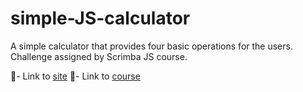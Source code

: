 # simple-JS-calculator
A simple calculator that provides four basic operations for the users. Challenge assigned by Scrimba JS course.

🔗- Link to [site](https://glittery-belekoy-9bdce0.netlify.app)
🔗- Link to [course](https://scrimba.com/learn/learnjavascript)


